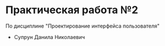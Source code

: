 # Практическая работа №2
По дисциплине "Проектирование интерфейса пользователя"
- Супрун Данила Николаевич 

